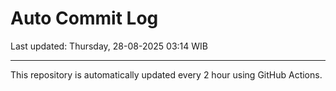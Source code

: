 # Auto Commit Log

Last updated: Thursday, 28-08-2025 03:14 WIB

---

This repository is automatically updated every 2 hour using GitHub Actions.
